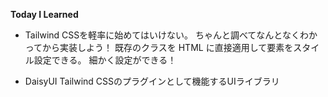 **Today I Learned**

- Tailwind CSSを軽率に始めてはいけない。
ちゃんと調べてなんとなくわかってから実装しよう！
既存のクラスを HTML に直接適用して要素をスタイル設定できる。
細かく設定ができる！

- DaisyUI
Tailwind CSSのプラグインとして機能するUIライブラリ
